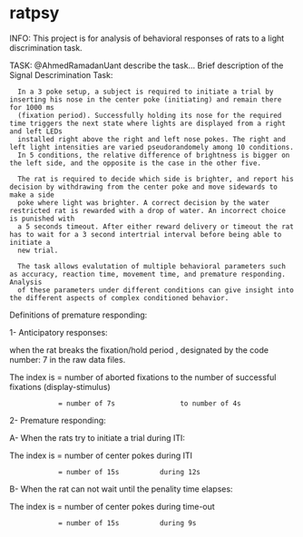 # ratpsy
INFO: This project is for analysis of behavioral responses of rats to a light discrimination task.

TASK: @AhmedRamadanUant describe the task...
      Brief description of the Signal Descrimination Task:

      In a 3 poke setup, a subject is required to initiate a trial by inserting his nose in the center poke (initiating) and remain there for 1000 ms
      (fixation period). Successfully holding its nose for the required time triggers the next state where lights are displayed from a right and left LEDs
      installed right above the right and left nose pokes. The right and left light intensities are varied pseudorandomely among 10 conditions.
      In 5 conditions, the relative difference of brightness is bigger on the left side, and the opposite is the case in the other five. 

      The rat is required to decide which side is brighter, and report his decision by withdrawing from the center poke and move sidewards to make a side
      poke where light was brighter. A correct decision by the water restricted rat is rewarded with a drop of water. An incorrect choice is punished with 
      a 5 seconds timeout. After either reward delivery or timeout the rat has to wait for a 3 second intertrial interval before being able to initiate a 
      new trial.

      The task allows evalutation of multiple behavioral parameters such as accuracy, reaction time, movement time, and premature responding. Analysis 
      of these parameters under different conditions can give insight into the different aspects of complex conditioned behavior.

Definitions of premature responding:


1- Anticipatory responses:

   when the rat breaks the fixation/hold period , designated by the code number: 7 in the raw data files.


   The index is = number of aborted fixations to the number of successful fixations (display-stimulus)

                = number of 7s                to number of 4s



2- Premature responding:

   A- When the rats try to initiate a trial during ITI:


   The index is = number of center pokes during ITI

                = number of 15s          during 12s



   B- When the rat can not wait until the penality time elapses:


   The index is = number of center pokes during time-out

                = number of 15s          during 9s
